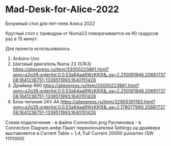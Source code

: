 # Mad-Desk-for-Alice-2022
Безумный стол для пет-плея Алиса 2022

Круглый стол с приводом от Numa23 поворачивается на 90 градусов раз в 15 минут.

Для проекта использовалось
1. Arduino Uno
2. Шаговый двигатель Numa 23 (57A3) https://aliexpress.ru/item/33050223861.html?spm=a2g39.orderlist.0.0.53a64aa6WzKKI5&_ga=2.210061846.2066173708.1641236751-1339511993.1640151426
3. Драйвер R60 https://aliexpress.ru/item/33050223861.html?spm=a2g39.orderlist.0.0.53a64aa6WzKKI5&_ga=2.210061846.2066173708.1641236751-1339511993.1640151426
4. Блок питания 24V 4A https://aliexpress.ru/item/32905391183.html?spm=a2g39.orderlist.0.0.53a64aa6WzKKI5&_ga=2.178077990.2066173708.1641236751-1339511993.1640151426

Схема подключения - в файле Connection.png
Распиновка  - в Connection Diagram.webp
Пакет переключателей Settings на драйвере выставляется в  Current Table = 1.4, Full Current 20000 pulse/rev (SW 11111000)
